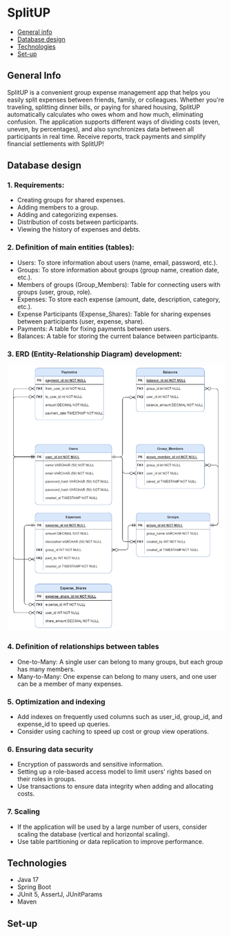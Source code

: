 # SplitUP

* [General info](#general-info)
* [Database design](#database-design)
* [Technologies](#technologies)
* [Set-up](#set-up)

## General Info

SplitUP is a convenient group expense management app that helps you easily split expenses between friends, family, or colleagues. Whether you're traveling, splitting dinner bills, or paying for shared housing, SplitUP automatically calculates who owes whom and how much, eliminating confusion. The application supports different ways of dividing costs (even, uneven, by percentages), and also synchronizes data between all participants in real time. Receive reports, track payments and simplify financial settlements with SplitUP!

## Database design

### 1. Requirements:
- Creating groups for shared expenses.
- Adding members to a group.
- Adding and categorizing expenses.
- Distribution of costs between participants.
- Viewing the history of expenses and debts.

### 2. Definition of main entities (tables):
- Users: To store information about users (name, email, password, etc.).
- Groups: To store information about groups (group name, creation date, etc.).
- Members of groups (Group_Members): Table for connecting users with groups (user, group, role).
- Expenses: To store each expense (amount, date, description, category, etc.).
- Expense Participants (Expense_Shares): Table for sharing expenses between participants (user, expense, share).
- Payments: A table for fixing payments between users.
- Balances: A table for storing the current balance between participants.

### 3. ERD (Entity-Relationship Diagram) development:
![ERD-splitup.png](ERD-splitup.png)

### 4. Definition of relationships between tables
- One-to-Many: A single user can belong to many groups, but each group has many members.
- Many-to-Many: One expense can belong to many users, and one user can be a member of many expenses.

### 5. Optimization and indexing
- Add indexes on frequently used columns such as user_id, group_id, and expense_id to speed up queries.
- Consider using caching to speed up cost or group view operations.

### 6. Ensuring data security
- Encryption of passwords and sensitive information.
- Setting up a role-based access model to limit users' rights based on their roles in groups.
- Use transactions to ensure data integrity when adding and allocating costs.

### 7. Scaling
- If the application will be used by a large number of users, consider scaling the database (vertical and horizontal scaling).
- Use table partitioning or data replication to improve performance.

## Technologies
- Java 17
- Spring Boot
- JUnit 5, AssertJ, JUnitParams
- Maven

## Set-up